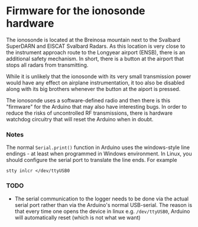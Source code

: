 # Firmware for the ionosonde hardware

The ionosonde is located at the Breinosa mountain next to the Svalbard SuperDARN and EISCAT Svalbard Radars. As this location is very close to the instrument approach route to the Longyear airport (ENSB), there is an additional safety mechanism. In short, there is a button at the airport that stops all radars from transmitting.

While it is unlikely that the ionosonde with its very small transmission power would have any effect on airplane instrumentation, it too also be disabled along with its big brothers whenever the button at the aiport is pressed.

The ionosonde uses a software-defined radio and then there is this "firmware" for the Arduino that may also have interesting bugs. In order to reduce the risks of uncontrolled RF transmissions, there is hardware watchdog circuitry that will reset the Arduino when in doubt.

### Notes

The normal `Serial.print()` function in Arduino uses the windows-style line endings - at least when programmed in Windows environment. In Linux, you should configure the serial port to translate the line ends. For example

`stty inlcr </dev/ttyUSB0`

### TODO
* The serial communication to the logger needs to be done via the actual serial port rather than via the Arduino's normal USB-serial. The reason is that every time one opens the device in linux e.g. `/dev/ttyUSB0`, Arduino will automatically reset (which is not what we want)
